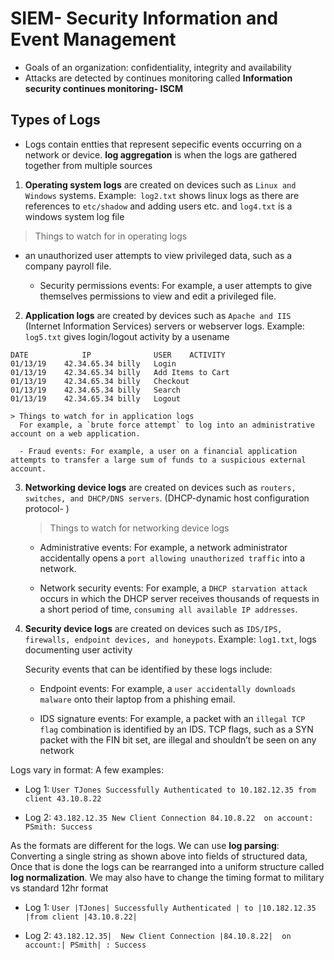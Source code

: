 # SIEM- Security Information and Event Management

- Goals of an organization: confidentiality, integrity and availability
- Attacks are detected by continues monitoring called **Information security continues monitoring- ISCM**

## Types of Logs

- Logs contain entties that represent sepecific events occurring on a network or device. **log aggregation** is when the logs are gathered together from multiple sources


1.  **Operating system logs** are created on devices such as `Linux and Windows` systems. 
     Example:` log2.txt` shows linux logs as there are references to `etc/shadow` and adding users etc. and `log4.txt` is a windows system log file
   

   > Things to watch for in operating logs
   - an unauthorized user attempts to view privileged data, such as a company payroll file.

     - Security permissions events: For example, a user attempts to give themselves permissions to view and edit a privileged file.
    
2. **Application logs** are created by devices such as `Apache and IIS` (Internet Information Services) servers or webserver logs. Example: `log5.txt` gives login/logout activity by a usename
      
```
DATE            IP              USER    ACTIVITY
01/13/19	42.34.65.34	billy	Login
01/13/19	42.34.65.34	billy	Add Items to Cart
01/13/19	42.34.65.34	billy	Checkout
01/13/19	42.34.65.34	billy	Search
01/13/19	42.34.65.34	billy	Logout
```



    > Things to watch for in application logs
      For example, a `brute force attempt` to log into an administrative account on a web application.
      
      - Fraud events: For example, a user on a financial application attempts to transfer a large sum of funds to a suspicious external account.
  
3. **Networking device logs** are created on devices such as `routers, switches, and DHCP/DNS servers`. (DHCP-dynamic host configuration protocol- ) 
    
    > Things to watch for networking device logs
    - Administrative events: For example, a network administrator accidentally opens a `port allowing unauthorized traffic` into a network.
    
    - Network security events: For example, a `DHCP starvation attack` occurs in which the DHCP server receives thousands of requests in a short period of time, `consuming all available IP addresses`.
    
4. **Security device logs** are created on devices such as `IDS/IPS, firewalls, endpoint devices, and honeypots`.  Example: `log1.txt`, logs documenting user activity
  
    Security events that can be identified by these logs include:
      - Endpoint events: For example, a `user accidentally downloads malware` onto their laptop from a phishing email.

      - IDS signature events: For example, a packet with an `illegal TCP flag` combination is identified by an IDS. TCP flags, such as a SYN packet with the FIN bit set, are illegal and shouldn’t be seen on any network

Logs vary in format: A few examples:

  - Log 1: `User TJones Successfully Authenticated to 10.182.12.35 from client 43.10.8.22` 

  - Log 2: `43.182.12.35 New Client Connection 84.10.8.22  on account: PSmith: Success`

  As the formats are different for the logs. We can use **log parsing**: Converting a single string as shown above into fields of structured data, Once that is done the logs can be rearranged into a uniform structure called **log normalization**. We may also have to change the timing format to military vs standard 12hr format

  - Log 1:  `User |TJones| Successfully Authenticated | to |10.182.12.35 |from client |43.10.8.22|`


- Log 2: `43.182.12.35|  New Client Connection |84.10.8.22|  on account:| PSmith| : Success`
